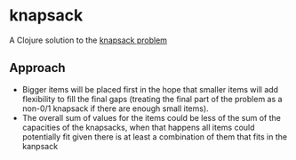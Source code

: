 # knapsack

A Clojure solution to the [knapsack problem](http://en.wikipedia.org/wiki/Knapsack_problem)

## Approach

* Bigger items will be placed first in the hope that smaller items will add flexibility to fill the final gaps (treating the final part of the problem as a non-0/1 knapsack if there are enough small items).
* The overall sum of values for the items could be less of the sum of the capacities of the knapsacks, when that happens all items could potentially fit given there is at least a combination of them that fits in the kanpsack
